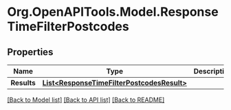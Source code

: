 
# Org.OpenAPITools.Model.ResponseTimeFilterPostcodes

## Properties

Name | Type | Description | Notes
------------ | ------------- | ------------- | -------------
**Results** | [**List&lt;ResponseTimeFilterPostcodesResult&gt;**](ResponseTimeFilterPostcodesResult.md) |  | 

[[Back to Model list]](../README.md#documentation-for-models)
[[Back to API list]](../README.md#documentation-for-api-endpoints)
[[Back to README]](../README.md)

